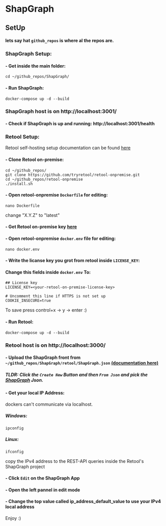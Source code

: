 # ShapGraph

## SetUp

#### lets say hat `github_repos` is where al the repos are.

### ShapGraph Setup:

#### - Get inside the main folder:
    cd ~/github_repos/ShapGraph/

#### - Run ShapGraph:
    docker-compose up -d --build

### ShapGraph host is on http://localhost:3001/

#### - Check if ShapGraph is up and running: http://localhost:3001/health

### Retool Setup:
Retool self-hosting setup documentation can be found [here](https://docs.retool.com/docs/self-hosted)

#### - Clone Retool on-premise:
    cd ~/github_repos/
    git clone https://github.com/tryretool/retool-onpremise.git
    cd ~/github_repos/retool-onpremise
    ./install.sh

#### - Open retool-onpremise `Dockerfile` for editing:
    nano Dockerfile

change "X.Y.Z" to "latest"

#### - Get Retool on-premise key [here](https://my.retool.com/)

#### - Open retool-onpremise `docker.env` file for editing:
    nano docker.env

#### - Write the licanse key you grot from retool inside `LICENSE_KEY`:

#### Change this fields inside `docker.env` To:
    ## License key
    LICENSE_KEY=<your-retool-on-premise-license-key>

    # Uncomment this line if HTTPS is not set up
    COOKIE_INSECURE=true

To save press control+x -> y -> enter :)

#### - Run Retool:
    docker-compose up -d --build

### Retool host is on http://localhost:3000/

#### - Upload the ShapGraph front from ` ~/github_repos/ShapGraph/retool/ShapGraph.json` [(documentation here)](https://docs.retool.com/docs/app-management#exporting-retool-apps)
##### TLDR: Click the `Create New` Button and then `From Json` and pick the [ShapGraph](./retool/ShapGraph.json) Json.

#### - Get your local IP Address:
dockers can't communicate via localhost.
##### Windows:
    ipconfig
##### Linux:
    ifconfig
copy the IPv4 address to the REST-API queries inside the Retool's ShapGraph project
#### - Click `Edit` on the ShapGraph App
#### - Open the left pannel in edit mode
#### - Change the top value called ip_address_default_value to use your IPv4 local address

Enjoy :)
